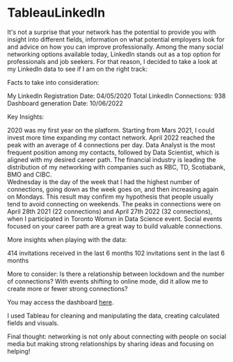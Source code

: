 # TableauLinkedIn

It's not a surprise that your network has the potential to provide you with insight into different fields, information on what potential employers look for and advice on how you can improve professionally. Among the many social networking options available today, LinkedIn stands out as a top option for professionals and job seekers. For that reason, I decided to take a look at my LinkedIn data to see if I am on the right track:

Facts to take into consideration:

My LinkedIn Registration Date: 04/05/2020
Total LinkedIn Connections: 938
Dashboard generation Date: 10/06/2022

Key Insights:

2020 was my first year on the platform. Starting from Mars 2021, I could invest more time expanding my contact network. April 2022 reached the peak with an average of 4 connections per day. 
Data Analyst is the most frequent position among my contacts, followed by Data Scientist, which is aligned with my desired career path.
The financial industry is leading the distribution of my networking with companies such as RBC, TD, Scotiabank, BMO and CIBC.   
 Wednesday is the day of the week that I had the highest number of connections, going down as the week goes on, and then increasing again on Mondays. This result may confirm my hypothesis that people usually tend to avoid connecting on weekends. 
The peaks in connections were on April 28th 2021 (22 connections) and April 27th 2022 (32 connections), when I participated in Toronto Womxn in Data Science event. Social events focused on your career path are a great way to build valuable connections.

More insights when playing with the data:

414 invitations received in the last 6 months
102 invitations sent in the last 6 months

More to consider: 
Is there a relationship between lockdown and the number of connections? With events shifting to online mode, did it allow me to create more or fewer strong connections?

You may access the dashboard [here](https://public.tableau.com/views/LinkedInAnalysis_16551806807670/Dashboard1?:language=pt-BR&:display_count=n&:origin=viz_share_link).

I used Tableau for cleaning and manipulating the data, creating calculated fields and visuals. 

Final thought: networking is not only about connecting with people on social media but making strong relationships by sharing ideas and focusing on helping! 

